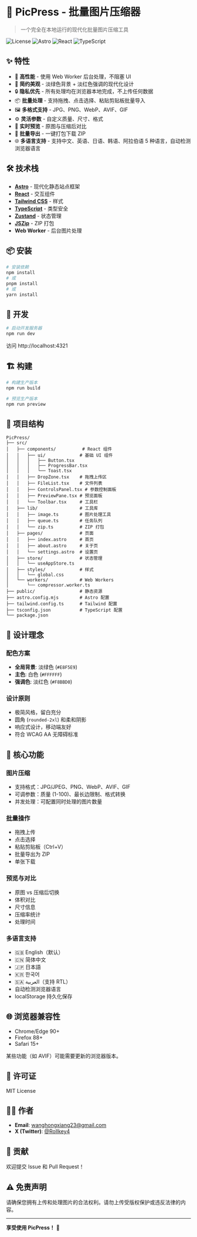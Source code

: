 # 📸 PicPress - 批量图片压缩器

> 一个完全在本地运行的现代化批量图片压缩工具

![License](https://img.shields.io/badge/license-MIT-blue.svg)
![Astro](https://img.shields.io/badge/Astro-4.x-orange.svg)
![React](https://img.shields.io/badge/React-18.x-blue.svg)
![TypeScript](https://img.shields.io/badge/TypeScript-5.x-blue.svg)

## ✨ 特性

- 🚀 **高性能** - 使用 Web Worker 后台处理，不阻塞 UI
- 🎨 **简约美观** - 淡绿色背景 + 淡红色强调的现代化设计
- 🔒 **隐私优先** - 所有处理均在浏览器本地完成，不上传任何数据
- 📦 **批量处理** - 支持拖拽、点击选择、粘贴剪贴板批量导入
- 🖼️ **多格式支持** - JPG、PNG、WebP、AVIF、GIF
- ⚙️ **灵活参数** - 自定义质量、尺寸、格式
- 👀 **实时预览** - 原图与压缩后对比
- 💾 **批量导出** - 一键打包下载 ZIP
- 🌐 **多语言支持** - 支持中文、英语、日语、韩语、阿拉伯语 5 种语言，自动检测浏览器语言

## 🛠️ 技术栈

- **[Astro](https://astro.build)** - 现代化静态站点框架
- **[React](https://react.dev)** - 交互组件
- **[Tailwind CSS](https://tailwindcss.com)** - 样式
- **[TypeScript](https://www.typescriptlang.org)** - 类型安全
- **[Zustand](https://zustand-demo.pmnd.rs)** - 状态管理
- **[JSZip](https://stuk.github.io/jszip/)** - ZIP 打包
- **Web Worker** - 后台图片处理

## 📦 安装

```bash
# 安装依赖
npm install
# 或
pnpm install
# 或
yarn install
```

## 🚀 开发

```bash
# 启动开发服务器
npm run dev
```

访问 http://localhost:4321

## 🏗️ 构建

```bash
# 构建生产版本
npm run build

# 预览生产版本
npm run preview
```

## 📁 项目结构

```
PicPress/
├── src/
│   ├── components/          # React 组件
│   │   ├── ui/             # 基础 UI 组件
│   │   │   ├── Button.tsx
│   │   │   ├── ProgressBar.tsx
│   │   │   └── Toast.tsx
│   │   ├── DropZone.tsx    # 拖拽上传区
│   │   ├── FileList.tsx    # 文件列表
│   │   ├── ControlsPanel.tsx # 参数控制面板
│   │   ├── PreviewPane.tsx # 预览面板
│   │   └── Toolbar.tsx     # 工具栏
│   ├── lib/                # 工具库
│   │   ├── image.ts        # 图片处理工具
│   │   ├── queue.ts        # 任务队列
│   │   └── zip.ts          # ZIP 打包
│   ├── pages/              # 页面
│   │   ├── index.astro     # 首页
│   │   ├── about.astro     # 关于页
│   │   └── settings.astro  # 设置页
│   ├── store/              # 状态管理
│   │   └── useAppStore.ts
│   ├── styles/             # 样式
│   │   └── global.css
│   └── workers/            # Web Workers
│       └── compressor.worker.ts
├── public/                 # 静态资源
├── astro.config.mjs        # Astro 配置
├── tailwind.config.ts      # Tailwind 配置
├── tsconfig.json           # TypeScript 配置
└── package.json
```

## 🎨 设计理念

### 配色方案

- **全局背景**: 淡绿色 (`#E8F5E9`)
- **主色**: 白色 (`#FFFFFF`)
- **强调色**: 淡红色 (`#F8BBD0`)

### 设计原则

- 极简风格，留白充分
- 圆角 (`rounded-2xl`) 和柔和阴影
- 响应式设计，移动端友好
- 符合 WCAG AA 无障碍标准

## 🔧 核心功能

### 图片压缩

- 支持格式：JPG/JPEG、PNG、WebP、AVIF、GIF
- 可调参数：质量 (1-100)、最长边限制、格式转换
- 并发处理：可配置同时处理的图片数量

### 批量操作

- 拖拽上传
- 点击选择
- 粘贴剪贴板（Ctrl+V）
- 批量导出为 ZIP
- 单张下载

### 预览与对比

- 原图 vs 压缩后切换
- 体积对比
- 尺寸信息
- 压缩率统计
- 处理时间

### 多语言支持

- 🇬🇧 English（默认）
- 🇨🇳 简体中文
- 🇯🇵 日本語
- 🇰🇷 한국어
- 🇸🇦 العربية（支持 RTL）
- 自动检测浏览器语言
- localStorage 持久化保存

## 🌐 浏览器兼容性

- Chrome/Edge 90+
- Firefox 88+
- Safari 15+

某些功能（如 AVIF）可能需要更新的浏览器版本。

## 📄 许可证

MIT License

## 👨‍💻 作者

- **Email**: wanghongxiang23@gmail.com
- **X (Twitter)**: [@Rollkey4](https://x.com/Rollkey4)

## 🤝 贡献

欢迎提交 Issue 和 Pull Request！

## ⚠️ 免责声明

请确保您拥有上传和处理图片的合法权利。请勿上传受版权保护或违反法律的内容。

---

**享受使用 PicPress！** 🎉

